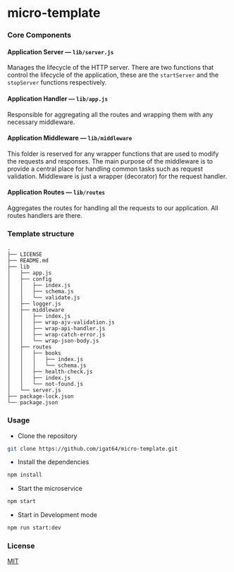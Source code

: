 # micro-template

### Core Components

#### Application Server — `lib/server.js`

Manages the lifecycle of the HTTP server. There are two functions that control the lifecycle of the application, these are the `startServer` and the `stopServer` functions respectively.

#### Application Handler — `lib/app.js`

Responsible for aggregating all the routes and wrapping them with any necessary middleware.

#### Application Middleware — `lib/middleware`

This folder is reserved for any wrapper functions that are used to modify the requests and responses. The main purpose of the middleware is to provide a central place for handling common tasks such as request validation.
Middleware is just a wrapper (decorator) for the request handler.

#### Application Routes — `lib/routes`

Aggregates the routes for handling all the requests to our application. All routes handlers are there.

### Template structure

```
.
├── LICENSE
├── README.md
├── lib
│   ├── app.js
│   ├── config
│   │   ├── index.js
│   │   ├── schema.js
│   │   └── validate.js
│   ├── logger.js
│   ├── middleware
│   │   ├── index.js
│   │   ├── wrap-ajv-validation.js
│   │   ├── wrap-api-handler.js
│   │   ├── wrap-catch-error.js
│   │   └── wrap-json-body.js
│   ├── routes
│   │   ├── books
│   │   │   ├── index.js
│   │   │   └── schema.js
│   │   ├── health-check.js
│   │   ├── index.js
│   │   └── not-found.js
│   └── server.js
├── package-lock.json
└── package.json
```

### Usage

- Clone the repository

```bash
git clone https://github.com/igat64/micro-template.git
```

- Install the dependencies

```bash
npm install
```

- Start the microservice

```bash
npm start
```

- Start in Development mode

```bash
npm run start:dev
```

### License

[MIT](https://github.com/igat64/micro-template/blob/master/LICENSE)
